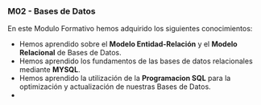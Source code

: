 ### M02 - Bases de Datos
En este Modulo Formativo hemos adquirido los siguientes conocimientos:
  * Hemos aprendido sobre el **Modelo Entidad-Relación** y el **Modelo Relacional** de Bases de Datos.
  * Hemos aprendido los fundamentos de las bases de datos relacionales mediante **MYSQL**.
  * Hemos aprendido la utilización de la **Programacion SQL** para la optimización y actualización de nuestras Bases de Datos.
  *
